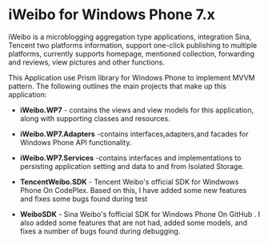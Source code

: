 iWeibo for Windows Phone 7.x
======

iWeibo is a microblogging aggregation type applications, integration Sina, Tencent two platforms information, support one-click publishing to multiple platforms, currently supports homepage, mentioned collection, forwarding and reviews, view pictures and other functions.

This Application use Prism library for Windows Phone to implement MVVM pattern.
The following outlines the main projects that make up this application:

* **iWeibo.WP7** - contains the views and view models for this application,
                          along with supporting classes and resources.
              
* **iWeibo.WP7.Adapters** -contains interfaces,adapters,and facades for Windows Phone
                          API functionality.
                          
* **iWeibo.WP7.Services**  -contains interfaces and implementations to persisting application setting
                          and data to and from Isolated Storage.

* **TencentWeibo.SDK**  - Tencent Weibo's official SDK for Windwows Phone On CodePlex.
                          Based on this, I have added some new features and fixes some bugs found during test
                          
* **WeiboSDK**  - Sina Weibo's fofficial SDK for Windows Phone On GitHub .
                          I also added some features that are not had, added some models, 
                          and fixes a number of bugs found during debugging.


